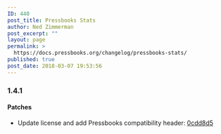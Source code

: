 ```yaml
---
ID: 440
post_title: Pressbooks Stats
author: Ned Zimmerman
post_excerpt: ""
layout: page
permalink: >
  https://docs.pressbooks.org/changelog/pressbooks-stats/
published: true
post_date: 2018-03-07 19:53:56
---
```

### 1.4.1

#### Patches

- Update license and add Pressbooks compatibility header: [0cdd8d5](https://github.com/pressbooks/pressbooks-stats/commit/0cdd8d53081d2fb8035f0f0108a9fe088d98b1bc)